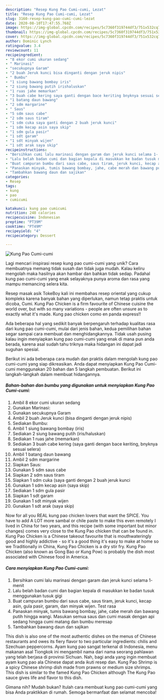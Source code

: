 ```yaml
---
description: "Resep Kung Pao Cumi-cumi, Lezat"
title: "Resep Kung Pao Cumi-cumi, Lezat"
slug: 3160-resep-kung-pao-cumi-cumi-lezat
date: 2020-08-10T17:47:55.768Z
image: https://img-global.cpcdn.com/recipes/5c7360f319744df3/751x532cq70/kung-pao-cumi-cumi-foto-resep-utama.jpg
thumbnail: https://img-global.cpcdn.com/recipes/5c7360f319744df3/751x532cq70/kung-pao-cumi-cumi-foto-resep-utama.jpg
cover: https://img-global.cpcdn.com/recipes/5c7360f319744df3/751x532cq70/kung-pao-cumi-cumi-foto-resep-utama.jpg
author: Dominic Lynch
ratingvalue: 3.4
reviewcount: 11
recipeingredient:
- "8 ekor cumi ukuran sedang"
- " Marinasi"
- "secukupnya Garam"
- "2 buah Jeruk kunci bisa dinganti dengan jeruk nipis"
- " Bumbu"
- "1 siung bawang bombay iris"
- "2 siung bawang putih irishaluskan"
- "1 ruas jahe memarkan"
- "3 buah cabe kering saya ganti dengan bace keriting bnyknya sesuai selera"
- "1 batang daun bawang"
- "2 sdm margarine"
- " Saus"
- "5 sdm saus cabe"
- "2 sdm saus tiram"
- "1 sdm cuka saya ganti dengan 2 buah jeruk kunci"
- "1 sdm kecap asin saya skip"
- "1 sdm gula pasir"
- "1 sdt garam"
- "1 sdt minyak wijen"
- "1 sdt arak saya skip"
recipeinstructions:
- "Bersihkan cumi lalu marinasi dengan garam dan jeruk kunci selama 1- menit"
- "Lalu belah badan cumi dan bagian kepala di masukkan ke badan tusuk menggunakan tusuk gigi"
- "Buat campuran bumbu dari saus cabe, saus tiram, jeruk kunci, kecap asin, gula pasir, garam, dan minyak wijen. Test rasa"
- "Panaskan minyak, tumis bawang bombay, jahe, cabe merah dan bawang putih hingga wangi. Masukan semua saus dan cumi masak dengan api sedang hingga cumi matang dan bumbu meresap"
- "Tambahkan bawang daun dan sajikan"
categories:
- Resep
tags:
- kung
- pao
- cumicumi

katakunci: kung pao cumicumi 
nutrition: 248 calories
recipecuisine: Indonesian
preptime: "PT39M"
cooktime: "PT49M"
recipeyield: "4"
recipecategory: Dessert

---
```



![Kung Pao Cumi-cumi](https://img-global.cpcdn.com/recipes/5c7360f319744df3/751x532cq70/kung-pao-cumi-cumi-foto-resep-utama.jpg)

Lagi mencari inspirasi resep kung pao cumi-cumi yang unik? Cara membuatnya memang tidak susah dan tidak juga mudah. Kalau keliru mengolah maka hasilnya akan hambar dan bahkan tidak sedap. Padahal kung pao cumi-cumi yang enak selayaknya punya aroma dan rasa yang mampu memancing selera kita.

Resep masak asik TokeBoy kali ini membahas resep oriental yang cukup kompleks karena banyak bahan yang diperlukan, namun tetap praktis untuk dicoba, Cumi. Kung Pao Chicken is a firm favourite of Chinese cuisine the world over, but with so many variations - people are often unsure as to exactly what it&#39;s made. Kung pao chicken como en panda express!!

Ada beberapa hal yang sedikit banyak berpengaruh terhadap kualitas rasa dari kung pao cumi-cumi, mulai dari jenis bahan, kedua pemilihan bahan segar sampai cara membuat dan menghidangkannya. Tidak usah pusing kalau ingin menyiapkan kung pao cumi-cumi yang enak di mana pun anda berada, karena asal sudah tahu triknya maka hidangan ini dapat jadi suguhan spesial.


Berikut ini ada beberapa cara mudah dan praktis dalam mengolah kung pao cumi-cumi yang siap dikreasikan. Anda dapat menyiapkan Kung Pao Cumi-cumi menggunakan 20 bahan dan 5 langkah pembuatan. Berikut ini langkah-langkah dalam membuat hidangannya.

<!--inarticleads1-->

##### Bahan-bahan dan bumbu yang digunakan untuk menyiapkan Kung Pao Cumi-cumi:

1. Ambil 8 ekor cumi ukuran sedang
1. Gunakan  Marinasi:
1. Gunakan secukupnya Garam
1. Ambil 2 buah Jeruk kunci (bisa dinganti dengan jeruk nipis)
1. Sediakan  Bumbu:
1. Ambil 1 siung bawang bombay (iris)
1. Sediakan 2 siung bawang putih (iris/haluskan)
1. Sediakan 1 ruas jahe (memarkan)
1. Sediakan 3 buah cabe kering (saya ganti dengan bace keriting, bnyknya sesuai selera)
1. Ambil 1 batang daun bawang
1. Ambil 2 sdm margarine
1. Siapkan  Saus:
1. Gunakan 5 sdm saus cabe
1. Siapkan 2 sdm saus tiram
1. Siapkan 1 sdm cuka (saya ganti dengan 2 buah jeruk kunci
1. Gunakan 1 sdm kecap asin (saya skip)
1. Sediakan 1 sdm gula pasir
1. Siapkan 1 sdt garam
1. Gunakan 1 sdt minyak wijen
1. Gunakan 1 sdt arak (saya skip)


Now for all you REAL kung pao chicken lovers that want the SPICE. You have to add A LOT more sambal or chile paste to make this even remotely I lived in China for two years, and this recipe (with some important but minor changes) comes very close to the Kung Pao chicken that can be found in. Kung Pao Chicken is a Chinese takeout favourite that is mouthwateringly good and highly addictive - so it&#39;s a good thing it&#39;s easy to make at home so we Traditionally in China, Kung Pao Chicken is a dry stir fry. Kung Pao Chicken (also known as Gong Bao or Kung Pow) is probably the dish most associated with Chinese food in America. 

<!--inarticleads2-->

##### Cara menyiapkan Kung Pao Cumi-cumi:

1. Bersihkan cumi lalu marinasi dengan garam dan jeruk kunci selama 1- menit
1. Lalu belah badan cumi dan bagian kepala di masukkan ke badan tusuk menggunakan tusuk gigi
1. Buat campuran bumbu dari saus cabe, saus tiram, jeruk kunci, kecap asin, gula pasir, garam, dan minyak wijen. Test rasa
1. Panaskan minyak, tumis bawang bombay, jahe, cabe merah dan bawang putih hingga wangi. Masukan semua saus dan cumi masak dengan api sedang hingga cumi matang dan bumbu meresap
1. Tambahkan bawang daun dan sajikan


This dish is also one of the most authentic dishes on the menus of Chinese restaurants and owes its fiery flavor to two particular ingredients: chilis and Szechuan peppercorns. Ayam kung pao sangat terkenal di Indonesia, menu makanan asal Tiongkok ini mengambil nama dari nama seorang pahlawan yang telah berjasa di provinsi Sichuan. Nah, bagi anda yang ingin membuat ayam kung pao ala Chinese dapat anda ikuti resep dan. Kung Pao Shrimp is a spicy Chinese shrimp dish made from prawns or medium size shrimps. This dish is similar to the famed Kung Pao Chicken although The Kung Pao sauce gives life and flavor to this dish. 

Gimana nih? Mudah bukan? Itulah cara membuat kung pao cumi-cumi yang bisa Anda praktikkan di rumah. Semoga bermanfaat dan selamat mencoba!
